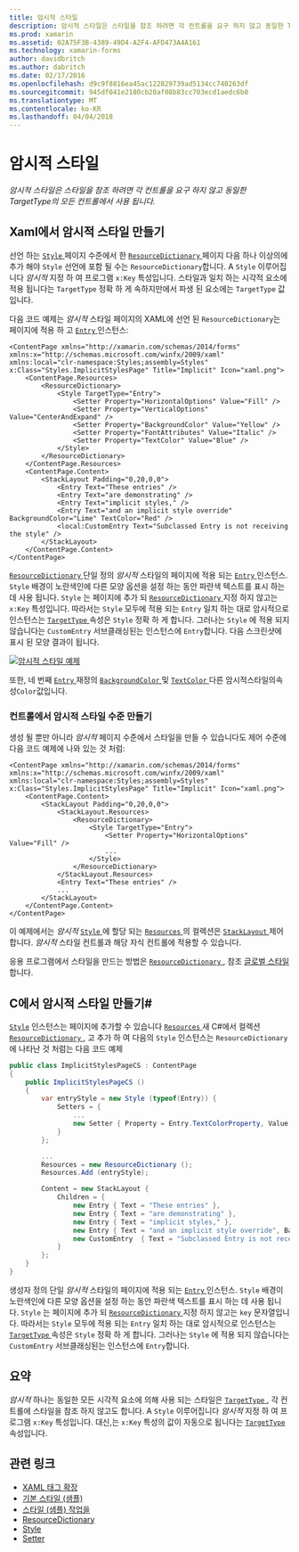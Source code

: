 ```yaml
---
title: 암시적 스타일
description: 암시적 스타일은 스타일을 참조 하려면 각 컨트롤을 요구 하지 않고 동일한 TargetType의 모든 컨트롤에서 사용 됩니다.
ms.prod: xamarin
ms.assetid: 02A75F3B-4389-49D4-A2F4-AFD473A4A161
ms.technology: xamarin-forms
author: davidbritch
ms.author: dabritch
ms.date: 02/17/2016
ms.openlocfilehash: d9c9f8816ea45ac122829739ad5134cc740263df
ms.sourcegitcommit: 945df041e2180cb20af08b83cc703ecd1aedc6b0
ms.translationtype: MT
ms.contentlocale: ko-KR
ms.lasthandoff: 04/04/2018
---
```

# <a name="implicit-styles"></a>암시적 스타일

_암시적 스타일은 스타일을 참조 하려면 각 컨트롤을 요구 하지 않고 동일한 TargetType의 모든 컨트롤에서 사용 됩니다._

## <a name="creating-an-implicit-style-in-xaml"></a>Xaml에서 암시적 스타일 만들기

선언 하는 [ `Style` ](https://developer.xamarin.com/api/type/Xamarin.Forms.Style/) 페이지 수준에서 한 [ `ResourceDictionary` ](https://developer.xamarin.com/api/type/Xamarin.Forms.ResourceDictionary/) 페이지 다음 하나 이상의에 추가 해야 `Style` 선언에 포함 될 수는 `ResourceDictionary`합니다. A `Style` 이루어집니다 *암시적* 지정 하 여 프로그램 `x:Key` 특성입니다. 스타일과 일치 하는 시각적 요소에 적용 됩니다는 `TargetType` 정확 하 게 속하지만에서 파생 된 요소에는 `TargetType` 값입니다.

다음 코드 예제는 *암시적* 스타일 페이지의 XAML에 선언 된 `ResourceDictionary`는 페이지에 적용 하 고 [ `Entry` ](https://developer.xamarin.com/api/type/Xamarin.Forms.Entry/) 인스턴스:

```xaml
<ContentPage xmlns="http://xamarin.com/schemas/2014/forms" xmlns:x="http://schemas.microsoft.com/winfx/2009/xaml" xmlns:local="clr-namespace:Styles;assembly=Styles" x:Class="Styles.ImplicitStylesPage" Title="Implicit" Icon="xaml.png">
    <ContentPage.Resources>
        <ResourceDictionary>
            <Style TargetType="Entry">
                <Setter Property="HorizontalOptions" Value="Fill" />
                <Setter Property="VerticalOptions" Value="CenterAndExpand" />
                <Setter Property="BackgroundColor" Value="Yellow" />
                <Setter Property="FontAttributes" Value="Italic" />
                <Setter Property="TextColor" Value="Blue" />
            </Style>
        </ResourceDictionary>
    </ContentPage.Resources>
    <ContentPage.Content>
        <StackLayout Padding="0,20,0,0">
            <Entry Text="These entries" />
            <Entry Text="are demonstrating" />
            <Entry Text="implicit styles," />
            <Entry Text="and an implicit style override" BackgroundColor="Lime" TextColor="Red" />
            <local:CustomEntry Text="Subclassed Entry is not receiving the style" />
        </StackLayout>
    </ContentPage.Content>
</ContentPage>
```

[ `ResourceDictionary` ](https://developer.xamarin.com/api/type/Xamarin.Forms.ResourceDictionary/) 단일 정의 *암시적* 스타일의 페이지에 적용 되는 [ `Entry` ](https://developer.xamarin.com/api/type/Xamarin.Forms.Entry/) 인스턴스. `Style` 배경이 노란색인에 다른 모양 옵션을 설정 하는 동안 파란색 텍스트를 표시 하는 데 사용 됩니다. `Style` 는 페이지에 추가 되 [ `ResourceDictionary` ](https://developer.xamarin.com/api/type/Xamarin.Forms.ResourceDictionary/) 지정 하지 않고는 `x:Key` 특성입니다. 따라서는 `Style` 모두에 적용 되는 `Entry` 일치 하는 대로 암시적으로 인스턴스는 [ `TargetType` ](https://developer.xamarin.com/api/property/Xamarin.Forms.Style.TargetType/) 속성은 `Style` 정확 하 게 합니다. 그러나는 `Style` 에 적용 되지 않습니다는 `CustomEntry` 서브클래싱된는 인스턴스에 `Entry`합니다. 다음 스크린샷에 표시 된 모양 결과이 됩니다.

[![](implicit-images/implicit-styles.png "암시적 스타일 예제")](implicit-images/implicit-styles-large.png#lightbox "암시적 스타일 예제")

또한, 네 번째 [ `Entry` ](https://developer.xamarin.com/api/type/Xamarin.Forms.Entry/) 재정의 [ `BackgroundColor` ](https://developer.xamarin.com/api/property/Xamarin.Forms.VisualElement.BackgroundColor/) 및 [ `TextColor` ](https://developer.xamarin.com/api/property/Xamarin.Forms.Entry.TextColor/) 다른 암시적스타일의속성`Color`값입니다.

### <a name="creating-an-implicit-style-at-the-control-level"></a>컨트롤에서 암시적 스타일 수준 만들기

생성 될 뿐만 아니라 *암시적* 페이지 수준에서 스타일을 만들 수 있습니다도 제어 수준에 다음 코드 예제에 나와 있는 것 처럼:

```xaml
<ContentPage xmlns="http://xamarin.com/schemas/2014/forms" xmlns:x="http://schemas.microsoft.com/winfx/2009/xaml" xmlns:local="clr-namespace:Styles;assembly=Styles" x:Class="Styles.ImplicitStylesPage" Title="Implicit" Icon="xaml.png">
    <ContentPage.Content>
        <StackLayout Padding="0,20,0,0">
            <StackLayout.Resources>
                <ResourceDictionary>
                    <Style TargetType="Entry">
                        <Setter Property="HorizontalOptions" Value="Fill" />
                        ...
                    </Style>
                </ResourceDictionary>
            </StackLayout.Resources>
            <Entry Text="These entries" />
            ...
        </StackLayout>
    </ContentPage.Content>
</ContentPage>
```

이 예제에서는 *암시적* [ `Style` ](https://developer.xamarin.com/api/type/Xamarin.Forms.Style/) 에 할당 되는 [ `Resources` ](https://developer.xamarin.com/api/property/Xamarin.Forms.VisualElement.Resources/) 의 컬렉션은 [ `StackLayout` ](https://developer.xamarin.com/api/type/Xamarin.Forms.StackLayout/)제어 합니다. *암시적* 스타일 컨트롤과 해당 자식 컨트롤에 적용할 수 있습니다.

응용 프로그램에서 스타일을 만드는 방법은 [ `ResourceDictionary` ](https://developer.xamarin.com/api/type/Xamarin.Forms.ResourceDictionary/), 참조 [글로벌 스타일](~/xamarin-forms/user-interface/styles/application.md)합니다.

## <a name="creating-an-implicit-style-in-c35"></a>C에서 암시적 스타일 만들기&#35;

[`Style`](https://developer.xamarin.com/api/type/Xamarin.Forms.Style/) 인스턴스는 페이지에 추가할 수 있습니다 [ `Resources` ](https://developer.xamarin.com/api/property/Xamarin.Forms.VisualElement.Resources/) 새 C#에서 컬렉션 [ `ResourceDictionary` ](https://developer.xamarin.com/api/type/Xamarin.Forms.ResourceDictionary/), 고 추가 하 여 다음의 `Style` 인스턴스는 `ResourceDictionary`에 나타난 것 처럼는 다음 코드 예제

```csharp
public class ImplicitStylesPageCS : ContentPage
{
    public ImplicitStylesPageCS ()
    {
        var entryStyle = new Style (typeof(Entry)) {
            Setters = {
                ...
                new Setter { Property = Entry.TextColorProperty, Value = Color.Blue }
            }
        };

        ...
        Resources = new ResourceDictionary ();
        Resources.Add (entryStyle);

        Content = new StackLayout {
            Children = {
                new Entry { Text = "These entries" },
                new Entry { Text = "are demonstrating" },
                new Entry { Text = "implicit styles," },
                new Entry { Text = "and an implicit style override", BackgroundColor = Color.Lime, TextColor = Color.Red },
                new CustomEntry  { Text = "Subclassed Entry is not receiving the style" }
            }
        };
    }
}
```

생성자 정의 단일 *암시적* 스타일의 페이지에 적용 되는 [ `Entry` ](https://developer.xamarin.com/api/type/Xamarin.Forms.Entry/) 인스턴스. `Style` 배경이 노란색인에 다른 모양 옵션을 설정 하는 동안 파란색 텍스트를 표시 하는 데 사용 됩니다. `Style` 는 페이지에 추가 되 [ `ResourceDictionary` ](https://developer.xamarin.com/api/type/Xamarin.Forms.ResourceDictionary/) 지정 하지 않고는 `key` 문자열입니다. 따라서는 `Style` 모두에 적용 되는 `Entry` 일치 하는 대로 암시적으로 인스턴스는 [ `TargetType` ](https://developer.xamarin.com/api/property/Xamarin.Forms.Style.TargetType/) 속성은 `Style` 정확 하 게 합니다. 그러나는 `Style` 에 적용 되지 않습니다는 `CustomEntry` 서브클래싱된는 인스턴스에 `Entry`합니다.

## <a name="summary"></a>요약

*암시적* 하나는 동일한 모든 시각적 요소에 의해 사용 되는 스타일은 [ `TargetType` ](https://developer.xamarin.com/api/property/Xamarin.Forms.Style.TargetType/), 각 컨트롤에 스타일을 참조 하지 않고도 합니다. A `Style` 이루어집니다 *암시적* 지정 하 여 프로그램 `x:Key` 특성입니다. 대신,는 `x:Key` 특성의 값이 자동으로 됩니다는 [ `TargetType` ](https://developer.xamarin.com/api/property/Xamarin.Forms.Style.TargetType/) 속성입니다.



## <a name="related-links"></a>관련 링크

- [XAML 태그 확장](~/xamarin-forms/xaml/xaml-basics/xaml-markup-extensions.md)
- [기본 스타일 (샘플)](https://developer.xamarin.com/samples/xamarin-forms/UserInterface/Styles/BasicStyles/)
- [스타일 (샘플) 작업을](https://developer.xamarin.com/samples/xamarin-forms/WorkingWithStyles/)
- [ResourceDictionary](https://developer.xamarin.com/api/type/Xamarin.Forms.ResourceDictionary/)
- [Style](https://developer.xamarin.com/api/type/Xamarin.Forms.Style/)
- [Setter](https://developer.xamarin.com/api/type/Xamarin.Forms.Setter/)
